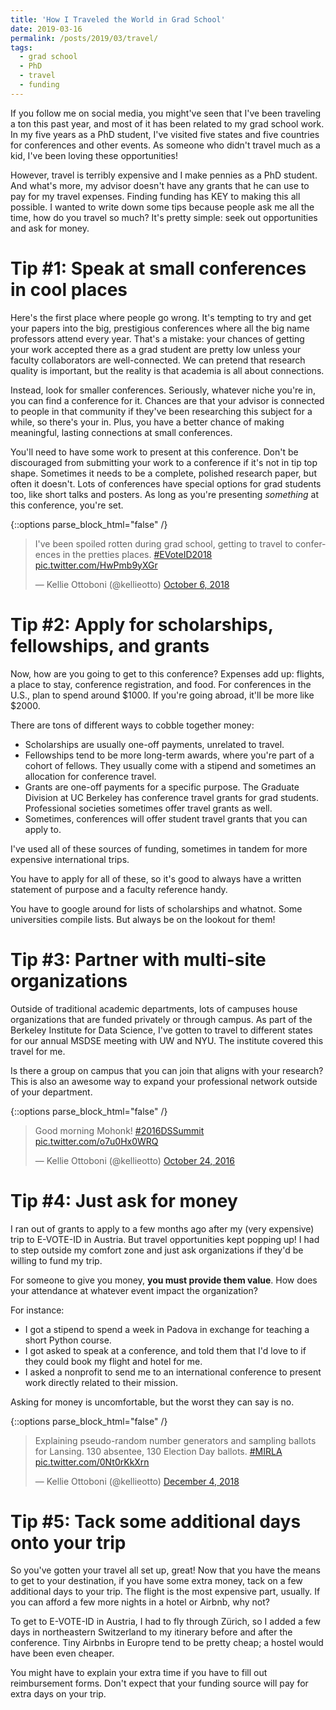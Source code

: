 ```yaml
---
title: 'How I Traveled the World in Grad School'
date: 2019-03-16
permalink: /posts/2019/03/travel/
tags:
  - grad school
  - PhD
  - travel
  - funding
---
```


If you follow me on social media, you might've seen that I've been traveling a ton this past year, and most of it has been related to my grad school work. In my five years as a PhD student, I've visited five states and five countries for conferences and other events. As someone who didn't travel much as a kid, I've been loving these opportunities!

However, travel is terribly expensive and I make pennies as a PhD student. And what's more, my advisor doesn't have any grants that he can use to pay for my travel expenses. Finding funding has KEY to making this all possible. I wanted to write down some tips because people ask me all the time, how do you travel so much? It's pretty simple: seek out opportunities and ask for money.

# Tip #1: Speak at small conferences in cool places

Here's the first place where people go wrong. It's tempting to try and get your papers into the big, prestigious conferences where all the big name professors attend every year. That's a mistake: your chances of getting your work accepted there as a grad student are pretty low unless your faculty collaborators are well-connected. We can pretend that research quality is important, but the reality is that academia is all about connections.

Instead, look for smaller conferences. Seriously, whatever niche you're in, you can find a conference for it. Chances are that your advisor is connected to people in that community if they've been researching this subject for a while, so there's your in. Plus, you have a better chance of making meaningful, lasting connections at small conferences.

You'll need to have some work to present at this conference. Don't be discouraged from submitting your work to a conference if it's not in tip top shape. Sometimes it needs to be a complete, polished research paper, but often it doesn't. Lots of conferences have special options for grad students too, like short talks and posters. As long as you're presenting *something* at this conference, you're set.

{::options parse_block_html="false" /}

<div class="center">
	<blockquote class="twitter-tweet" data-lang="en"><p lang="en" dir="ltr">I&#39;ve been spoiled rotten during grad school, getting to travel to conferences in the pretties places. <a href="https://twitter.com/hashtag/EVoteID2018?src=hash&amp;ref_src=twsrc%5Etfw">#EVoteID2018</a> <a href="https://t.co/HwPmb9yXGr">pic.twitter.com/HwPmb9yXGr</a></p>&mdash; Kellie Ottoboni (@kellieotto) <a href="https://twitter.com/kellieotto/status/1048613508282298371?ref_src=twsrc%5Etfw">October 6, 2018</a></blockquote> <script async src="https://platform.twitter.com/widgets.js" charset="utf-8"></script> 

</div>

# Tip #2: Apply for scholarships, fellowships, and grants

Now, how are you going to get to this conference? Expenses add up: flights, a place to stay, conference registration, and food. For conferences in the U.S., plan to spend around $1000. If you're going abroad, it'll be more like $2000. 

There are tons of different ways to cobble together money:

* Scholarships are usually one-off payments, unrelated to travel. 
* Fellowships tend to be more long-term awards, where you're part of a cohort of fellows. They usually come with a stipend and sometimes an allocation for conference travel.
* Grants are one-off payments for a specific purpose. The Graduate Division at UC Berkeley has conference travel grants for grad students. Professional societies sometimes offer travel grants as well.
* Sometimes, conferences will offer student travel grants that you can apply to.

I've used all of these sources of funding, sometimes in tandem for more expensive international trips.

You have to apply for all of these, so it's good to always have a written statement of purpose and a faculty reference handy.

You have to google around for lists of scholarships and whatnot. Some universities compile lists. But always be on the lookout for them!

# Tip #3: Partner with multi-site organizations

Outside of traditional academic departments, lots of campuses house organizations that are funded privately or through campus. As part of the Berkeley Institute for Data Science, I've gotten to travel to different states for our annual MSDSE meeting with UW and NYU. The institute covered this travel for me.

Is there a group on campus that you can join that aligns with your research? This is also an awesome way to expand your professional network outside of your department.


{::options parse_block_html="false" /}

<div class="center">
	<blockquote class="twitter-tweet" data-lang="en"><p lang="en" dir="ltr">Good morning Mohonk! <a href="https://twitter.com/hashtag/2016DSSummit?src=hash&amp;ref_src=twsrc%5Etfw">#2016DSSummit</a> <a href="https://t.co/o7u0Hx0WRQ">pic.twitter.com/o7u0Hx0WRQ</a></p>&mdash; Kellie Ottoboni (@kellieotto) <a href="https://twitter.com/kellieotto/status/790521809506631680?ref_src=twsrc%5Etfw">October 24, 2016</a></blockquote> <script async src="https://platform.twitter.com/widgets.js" charset="utf-8"></script> 

</div>

# Tip #4: Just ask for money

I ran out of grants to apply to a few months ago after my (very expensive) trip to E-VOTE-ID in Austria. But travel opportunities kept popping up! I had to step outside my comfort zone and just ask organizations if they'd be willing to fund my trip.

For someone to give you money, **you must provide them value**. How does your attendance at whatever event impact the organization?

For instance: 
* I got a stipend to spend a week in Padova in exchange for teaching a short Python course.
* I got asked to speak at a conference, and told them that I'd love to if they could book my flight and hotel for me.
* I asked a nonprofit to send me to an international conference to present work directly related to their mission.

Asking for money is uncomfortable, but the worst they can say is no.


{::options parse_block_html="false" /}

<div class="center">
	<blockquote class="twitter-tweet" data-lang="en"><p lang="en" dir="ltr">Explaining pseudo-random number generators and sampling ballots for Lansing. 130 absentee, 130 Election Day ballots. <a href="https://twitter.com/hashtag/MIRLA?src=hash&amp;ref_src=twsrc%5Etfw">#MIRLA</a> <a href="https://t.co/0Nt0rKkXrn">pic.twitter.com/0Nt0rKkXrn</a></p>&mdash; Kellie Ottoboni (@kellieotto) <a href="https://twitter.com/kellieotto/status/1069988516048834560?ref_src=twsrc%5Etfw">December 4, 2018</a></blockquote> <script async src="https://platform.twitter.com/widgets.js" charset="utf-8"></script> 

</div>

# Tip #5: Tack some additional days onto your trip 

So you've gotten your travel all set up, great! Now that you have the means to get to your destination, if you have some extra money, tack on a few additional days to your trip. The flight is the most expensive part, usually. If you can afford a few more nights in a hotel or Airbnb, why not? 

To get to E-VOTE-ID in Austria, I had to fly through Zürich, so I added a few days in northeastern Switzerland to my itinerary before and after the conference. Tiny Airbnbs in Europre tend to be pretty cheap; a hostel would have been even cheaper.

You might have to explain your extra time if you have to fill out reimbursement forms. Don't expect that your funding source will pay for extra days on your trip. 

